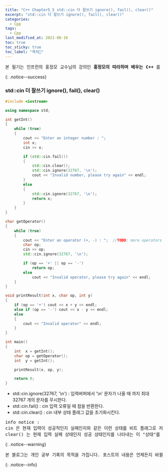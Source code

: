 ```yaml
---
title: "C++ Chapter5_5 std::cin 더 잘쓰기 ignore(), fail(), clear()"
excerpt: "std::cin 더 잘쓰기 ignore(), fail(), clear()"
categories:
  - Cpp
tags:
  - Cpp
last_modified_at: 2021-08-16
toc: true
toc_sticky: true
toc_label: "목차👀"
---
```


<pre>본 필기는 인프런의 홍정모 교수님의 강의인 <b>홍정모의 따라하며 배우는 C++</b> 를 듣고 작성합니다.</pre>{: .notice--success}

### std::cin 더 잘쓰기 ignore(), fail(), clear()

```cpp
#include <iostream>

using namespace std;

int getInt()
{
    while (true)
    {
        cout << "Enter an integer number : ";
        int x;
        cin >> x;

        if (std::cin.fail())
        {
            std::cin.clear();
            std::cin.ignore(32767, '\n');
            cout << "Invalid number, please try again" << endl;
        }
        else
        {
            std::cin.ignore(32767, '\n');
            return x;
        }
    }
}

char getOperator()
{
    while (true)
    {
        cout << "Enter an operator (+, -) : ";	//TODO: more operators *, / etc.
        char op;
        cin >> op;
        std::cin.ignore(32767, '\n');

        if (op == '+' || op == '-')
            return op;
        else
            cout << "Invalid operator, please try again" << endl;
    }
}

void printResult(int x, char op, int y)
{
    if (op == '+') cout << x + y << endl;
    else if (op == '-') cout << x - y << endl;
    else
    {
        cout << "Invalid operator" << endl;
    }
}

int main()
{
    int	 x = getInt();
    char op = getOperator();
    int  y = getInt();

    printResult(x, op, y);

    return 0; 
}
```
- std::cin.ignore(32767, '\n') : 입력버퍼에서 '\n' 문자가 나올 때 까지 최대 32767 개의 문자를 무시한다.
- std::cin.fail() : cin 입력 오류일 때 참을 반환한다.
- std::cin.clear() : cin 내부 상태 플래그 값을 초기화시킨다.
<pre>info notice :
cin 은 현재 입력이 성공적인지 실패인지와 같은 이런 상태를 비트 플래그로 저장한다. 
clear() 는 현재 입력 실패 상태인지 성공 상태인지를 나타내는 이 "상태"를 초기화 할 때 사용한다.</pre>{: .notice--warning}

<pre>본 블로그는 개인 공부 기록의 목적을 가집니다. 포스트의 내용은 언제든지 바뀔 수 있습니다.</pre>{: .notice--info}